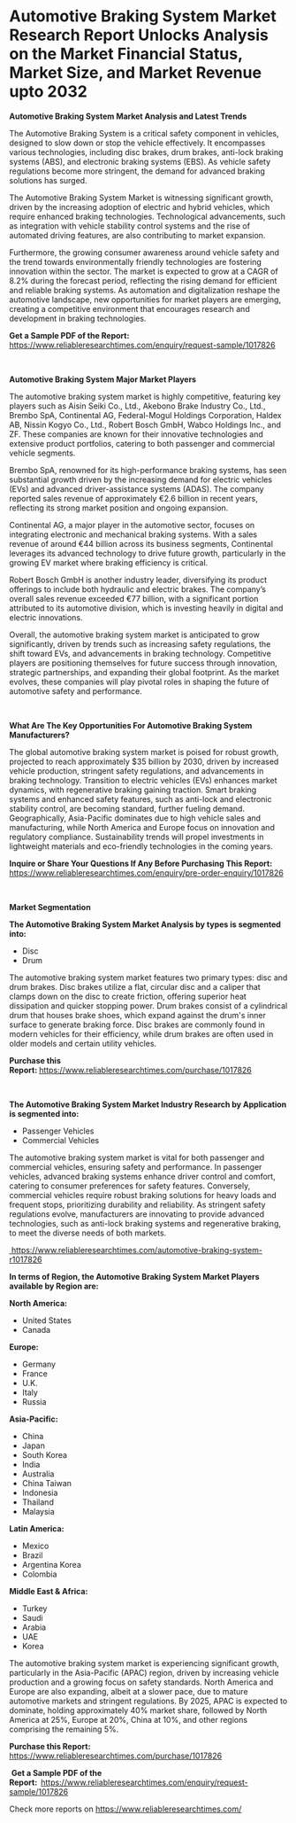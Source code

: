 <p><h1>Automotive Braking System Market Research Report Unlocks Analysis on the Market Financial Status, Market Size, and Market Revenue upto 2032</h1></p><p><strong>Automotive Braking System Market Analysis and Latest Trends</strong></p>
<p><p>The Automotive Braking System is a critical safety component in vehicles, designed to slow down or stop the vehicle effectively. It encompasses various technologies, including disc brakes, drum brakes, anti-lock braking systems (ABS), and electronic braking systems (EBS). As vehicle safety regulations become more stringent, the demand for advanced braking solutions has surged. </p><p>The Automotive Braking System Market is witnessing significant growth, driven by the increasing adoption of electric and hybrid vehicles, which require enhanced braking technologies. Technological advancements, such as integration with vehicle stability control systems and the rise of automated driving features, are also contributing to market expansion. </p><p>Furthermore, the growing consumer awareness around vehicle safety and the trend towards environmentally friendly technologies are fostering innovation within the sector. The market is expected to grow at a CAGR of 8.2% during the forecast period, reflecting the rising demand for efficient and reliable braking systems. As automation and digitalization reshape the automotive landscape, new opportunities for market players are emerging, creating a competitive environment that encourages research and development in braking technologies.</p></p>
<p><strong>Get a Sample PDF of the Report:&nbsp;</strong> <a href="https://www.reliableresearchtimes.com/enquiry/request-sample/1017826?utm_campaign=2193&utm_medium=2&utm_source=Github&utm_content=ia&utm_term=30032025&utm_id=automotive-braking-system">https://www.reliableresearchtimes.com/enquiry/request-sample/1017826</a></p>
<p>&nbsp;</p>
<p><strong>Automotive Braking System Major Market Players</strong></p>
<p><p>The automotive braking system market is highly competitive, featuring key players such as Aisin Seiki Co., Ltd., Akebono Brake Industry Co., Ltd., Brembo SpA, Continental AG, Federal-Mogul Holdings Corporation, Haldex AB, Nissin Kogyo Co., Ltd., Robert Bosch GmbH, Wabco Holdings Inc., and ZF. These companies are known for their innovative technologies and extensive product portfolios, catering to both passenger and commercial vehicle segments.</p><p>Brembo SpA, renowned for its high-performance braking systems, has seen substantial growth driven by the increasing demand for electric vehicles (EVs) and advanced driver-assistance systems (ADAS). The company reported sales revenue of approximately €2.6 billion in recent years, reflecting its strong market position and ongoing expansion.</p><p>Continental AG, a major player in the automotive sector, focuses on integrating electronic and mechanical braking systems. With a sales revenue of around €44 billion across its business segments, Continental leverages its advanced technology to drive future growth, particularly in the growing EV market where braking efficiency is critical.</p><p>Robert Bosch GmbH is another industry leader, diversifying its product offerings to include both hydraulic and electric brakes. The company’s overall sales revenue exceeded €77 billion, with a significant portion attributed to its automotive division, which is investing heavily in digital and electric innovations.</p><p>Overall, the automotive braking system market is anticipated to grow significantly, driven by trends such as increasing safety regulations, the shift toward EVs, and advancements in braking technology. Competitive players are positioning themselves for future success through innovation, strategic partnerships, and expanding their global footprint. As the market evolves, these companies will play pivotal roles in shaping the future of automotive safety and performance.</p></p>
<p>&nbsp;</p>
<p><strong>What Are The Key Opportunities For Automotive Braking System Manufacturers?</strong></p>
<p><p>The global automotive braking system market is poised for robust growth, projected to reach approximately $35 billion by 2030, driven by increased vehicle production, stringent safety regulations, and advancements in braking technology. Transition to electric vehicles (EVs) enhances market dynamics, with regenerative braking gaining traction. Smart braking systems and enhanced safety features, such as anti-lock and electronic stability control, are becoming standard, further fueling demand. Geographically, Asia-Pacific dominates due to high vehicle sales and manufacturing, while North America and Europe focus on innovation and regulatory compliance. Sustainability trends will propel investments in lightweight materials and eco-friendly technologies in the coming years.</p></p>
<p><strong>Inquire or Share Your Questions If Any Before Purchasing This Report:</strong> <a href="https://www.reliableresearchtimes.com/enquiry/pre-order-enquiry/1017826?utm_campaign=2193&utm_medium=2&utm_source=Github&utm_content=ia&utm_term=30032025&utm_id=automotive-braking-system">https://www.reliableresearchtimes.com/enquiry/pre-order-enquiry/1017826</a></p>
<p>&nbsp;</p>
<p><strong>Market Segmentation</strong></p>
<p><strong>The Automotive Braking System Market Analysis by types is segmented into:</strong></p>
<p><ul><li>Disc</li><li>Drum</li></ul></p>
<p><p>The automotive braking system market features two primary types: disc and drum brakes. Disc brakes utilize a flat, circular disc and a caliper that clamps down on the disc to create friction, offering superior heat dissipation and quicker stopping power. Drum brakes consist of a cylindrical drum that houses brake shoes, which expand against the drum's inner surface to generate braking force. Disc brakes are commonly found in modern vehicles for their efficiency, while drum brakes are often used in older models and certain utility vehicles.</p></p>
<p><strong>Purchase this Report:&nbsp;</strong><a href="https://www.reliableresearchtimes.com/purchase/1017826?utm_campaign=2193&utm_medium=2&utm_source=Github&utm_content=ia&utm_term=30032025&utm_id=automotive-braking-system">https://www.reliableresearchtimes.com/purchase/1017826</a></p>
<p>&nbsp;</p>
<p><strong>The Automotive Braking System Market Industry Research by Application is segmented into:</strong></p>
<p><ul><li>Passenger Vehicles</li><li>Commercial Vehicles</li></ul></p>
<p><p>The automotive braking system market is vital for both passenger and commercial vehicles, ensuring safety and performance. In passenger vehicles, advanced braking systems enhance driver control and comfort, catering to consumer preferences for safety features. Conversely, commercial vehicles require robust braking solutions for heavy loads and frequent stops, prioritizing durability and reliability. As stringent safety regulations evolve, manufacturers are innovating to provide advanced technologies, such as anti-lock braking systems and regenerative braking, to meet the diverse needs of both markets.</p></p>
<p><a href="https://www.reliableresearchtimes.com/automotive-braking-system-r1017826?utm_campaign=2193&utm_medium=2&utm_source=Github&utm_content=ia&utm_term=30032025&utm_id=automotive-braking-system">&nbsp;https://www.reliableresearchtimes.com/automotive-braking-system-r1017826</a></p>
<p><strong>In terms of Region, the Automotive Braking System Market Players available by Region are:</strong></p>
<p>
    <p> <strong> North America: </strong>
        <ul>
            <li>United States</li>
            <li>Canada</li>
        </ul>
        </p> 
    <p> <strong> Europe: </strong>
        <ul>
            <li>Germany</li>
            <li>France</li>
            <li>U.K.</li>
            <li>Italy</li>
            <li>Russia</li>
        </ul>
        </p> 
    <p> <strong> Asia-Pacific: </strong>
        <ul>
            <li>China</li>
            <li>Japan</li>
            <li>South Korea</li>
            <li>India</li>
            <li>Australia</li>
            <li>China Taiwan</li>
            <li>Indonesia</li>
            <li>Thailand</li>
            <li>Malaysia</li>
        </ul>
        </p> 
    <p> <strong> Latin America: </strong>
        <ul>
            <li>Mexico</li>
            <li>Brazil</li>
            <li>Argentina Korea</li>
            <li>Colombia</li>
        </ul>
        </p> 
    <p> <strong> Middle East & Africa: </strong>
        <ul>
            <li>Turkey</li>
            <li>Saudi</li>
            <li>Arabia</li>
            <li>UAE</li>
            <li>Korea</li>
        </ul>
    </p>
    </p>
<p><p>The automotive braking system market is experiencing significant growth, particularly in the Asia-Pacific (APAC) region, driven by increasing vehicle production and a growing focus on safety standards. North America and Europe are also expanding, albeit at a slower pace, due to mature automotive markets and stringent regulations. By 2025, APAC is expected to dominate, holding approximately 40% market share, followed by North America at 25%, Europe at 20%, China at 10%, and other regions comprising the remaining 5%.</p></p>
<p><strong>Purchase this Report: </strong><a href="https://www.reliableresearchtimes.com/purchase/1017826?utm_campaign=2193&utm_medium=2&utm_source=Github&utm_content=ia&utm_term=30032025&utm_id=automotive-braking-system">https://www.reliableresearchtimes.com/purchase/1017826</a></p>
<p>&nbsp;<strong>Get a Sample PDF of the Report:&nbsp;&nbsp;</strong><a href="https://www.reliableresearchtimes.com/enquiry/request-sample/1017826?utm_campaign=2193&utm_medium=2&utm_source=Github&utm_content=ia&utm_term=30032025&utm_id=automotive-braking-system">https://www.reliableresearchtimes.com/enquiry/request-sample/1017826</a></p>
<p><strong></strong></p>
<p>Check more reports on <a href="https://www.reliableresearchtimes.com/?utm_campaign=2193&utm_medium=2&utm_source=Github&utm_content=ia&utm_term=30032025&utm_id=automotive-braking-system">https://www.reliableresearchtimes.com/</a></p>